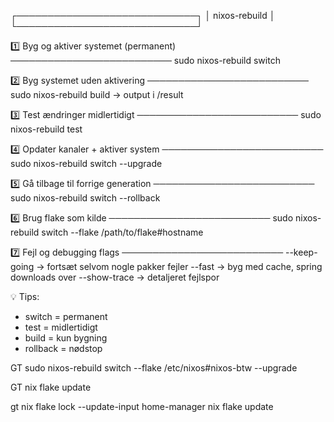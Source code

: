 ┌─────────────────────────────┐
│       nixos-rebuild         │
└─────────────────────────────┘

1️⃣ Byg og aktiver systemet (permanent)
   ──────────────────────────
   sudo nixos-rebuild switch

2️⃣ Byg systemet uden aktivering
   ──────────────────────────
   sudo nixos-rebuild build
   → output i /result

3️⃣ Test ændringer midlertidigt
   ──────────────────────────
   sudo nixos-rebuild test

4️⃣ Opdater kanaler + aktiver system
   ──────────────────────────
   sudo nixos-rebuild switch --upgrade

5️⃣ Gå tilbage til forrige generation
   ──────────────────────────
   sudo nixos-rebuild switch --rollback

6️⃣ Brug flake som kilde
   ──────────────────────────
   sudo nixos-rebuild switch --flake /path/to/flake#hostname

7️⃣ Fejl og debugging flags
   ──────────────────────────
   --keep-going    → fortsæt selvom nogle pakker fejler
   --fast          → byg med cache, spring downloads over
   --show-trace    → detaljeret fejlspor

💡 Tips:
- switch = permanent
- test   = midlertidigt
- build  = kun bygning
- rollback = nødstop

GT    sudo nixos-rebuild switch --flake /etc/nixos#nixos-btw --upgrade

GT    nix flake update

gt nix flake lock --update-input home-manager
nix flake update

